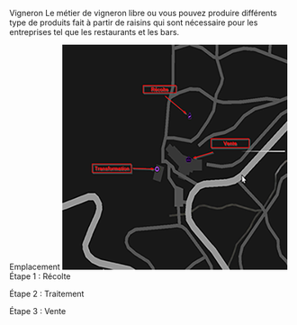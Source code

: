 Vigneron
Le métier de vigneron libre ou vous pouvez produire différents type de produits fait à partir de raisins qui sont nécessaire pour les entreprises tel que les restaurants et les bars. 

Emplacement
![Emplacement Vigneron](/assets/emplacementvigneron1.png)
Étape 1 : Récolte

Étape 2 : Traitement



Étape 3 : Vente


